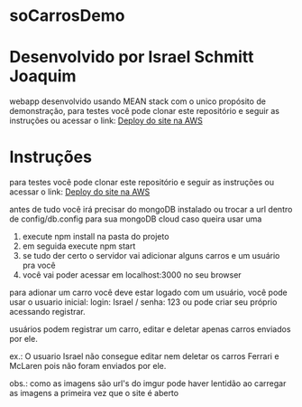# soCarrosDemo

<h1> Desenvolvido por Israel Schmitt Joaquim </h1>

<p>webapp desenvolvido usando MEAN stack com o unico propósito de demonstração, para testes você pode clonar este repositório
e seguir as instruções ou acessar o link: <a href="http://socarros-env.eba-wh9jbrui.us-east-1.elasticbeanstalk.com/"> Deploy do site na AWS </a> </p>


<h1>Instruções</h1>

<p>
  para testes você pode clonar este repositório
e seguir as instruções ou acessar o link: <a href="http://socarros-env.eba-wh9jbrui.us-east-1.elasticbeanstalk.com/"> Deploy do site na AWS </a>
  
  
  antes de tudo você irá precisar do mongoDB instalado ou trocar a url dentro de config/db.config para sua mongoDB cloud caso queira usar uma

  <ol>
    <li> execute npm install na pasta do projeto </li>
    <li> em seguida execute npm start </li>
    <li> se tudo der certo o servidor vai adicionar alguns carros e um usuário pra você </li>
    <li> você vai poder acessar em localhost:3000 no seu browser </li>
  </ol>
  
  para adionar um carro você deve estar logado com um usuário, você pode usar o usuario inicial: login: Israel / senha: 123 ou pode criar
  seu próprio acessando registrar.
  
  usuários podem registrar um carro, editar e deletar apenas carros enviados por ele.
  
  ex.: O usuario Israel não consegue editar nem deletar os carros Ferrari e McLaren pois não foram enviados por ele.  
  
  obs.: como as imagens são url's do imgur pode haver lentidão ao carregar as imagens a primeira vez que o site é aberto
  
</p>


